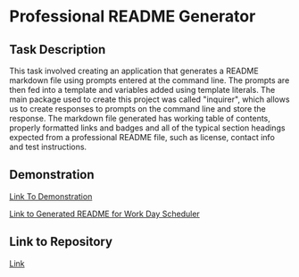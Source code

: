 # Professional README Generator  

## Task Description  
This task involved creating an application that generates a README markdown file using prompts entered at the command line. The prompts are then fed into a template and variables added using template literals. The main package used to create this project was called "inquirer", which allows us to create responses to prompts on the command line and store the response. The markdown file generated has working table of contents, properly formatted links and badges and all of the typical section headings expected from a professional README file, such as license, contact info and test instructions.  
  
## Demonstration
[Link To Demonstration](https://drive.google.com/file/d/13LuupHBGDOCK_Pj6R7n1in6myILiyzJn/view)

[Link to Generated README for Work Day Scheduler](./Generated_README_for_Work_Day_Scheduler/README.md)

## Link to Repository
[Link](https://github.com/kevinjr1998/Professional_README_Generator)